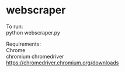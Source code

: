 # webscraper
To run: <br />
python webscraper.py <br />

Requirements: <br />
Chrome <br />
chromium chromedriver <br />
https://chromedriver.chromium.org/downloads
